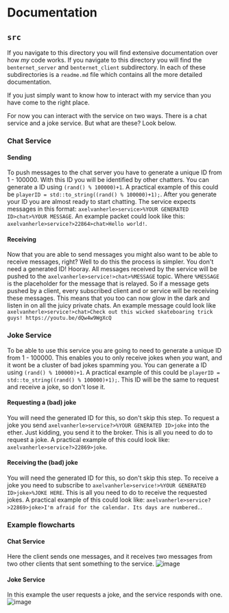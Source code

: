 # Documentation

## `src`
If you navigate to this directory you will find extensive documentation over how *my* code works. If you navigate to this directory you will find the `benternet_server` and `benternet_client` subdirectory. In each of these subdirectories is a `readme.md` file which contains all the more detailed documentation.

If you just simply want to know how to interact with my service than you have come to the right place.

For now you can interact with the service on two ways. There is a chat service and a joke service. But what are these? Look below.

### Chat Service

#### Sending
To push messages to the chat server you have to generate a unique ID from 1 - 100000. With this ID you will be identified by other chatters. You can generate a ID using `(rand() % 100000)+1`. A practical example of this could be `playerID = std::to_string((rand() % 100000)+1);`. After you generate your ID you are almost ready to start chatting. The service expects messages in this format: `axelvanherle>service>%YOUR GENERATED ID>chat>%YOUR MESSAGE`. An example packet could look like this: `axelvanherle>service?>22864>chat>Hello world!`.

#### Receiving
Now that you are able to send messages you might also want to be able to receive messages, right? Well to do this the process is simpler. You don't need a generated ID! Hooray. All messages received by the service will be pushed to the `axelvanherle>service!>chat>%MESSAGE` topic. Where `%MESSAGE` is the placeholder for the message that is relayed. So if a message gets pushed by a client, every subscribed client and or service will be receiving these messages. This means that you too can now glow in the dark and listen in on all the juicy private chats. An example message could look like `axelvanherle>service!>chat>Check out this wicked skateboaring trick guys! https://youtu.be/dQw4w9WgXcQ`

### Joke Service

To be able to use this service you are going to need to generate a unique ID from 1 - 100000. This enables you to only receive jokes when *you* want, and it wont be a cluster of bad jokes spamming you. You can generate a ID using `(rand() % 100000)+1`. A practical example of this could be `playerID = std::to_string((rand() % 100000)+1);`. This ID will be the same to request and receive a joke, so don't lose it.

#### Requesting a (bad) joke
You will need the generated ID for this, so don't skip this step. To request a joke you send `axelvanherle>service?>%YOUR GENERATED ID>joke` into the ether. Just kidding, you send it to the broker. This is all you need to do to request a joke. A practical example of this could look like: `axelvanherle>service?>22869>joke`.

#### Receiving the (bad) joke
You will need the generated ID for this, so don't skip this step. To receive a joke you need to subscribe to `axelvanherle>service!>%YOUR GENERATED ID>joke>%JOKE HERE`. This is all you need to do to receive the requested jokes. A practical example of this could look like: `axelvanherle>service?>22869>joke>I'm afraid for the calendar. Its days are numbered.`.

### Example flowcharts
#### Chat Service
Here the client sends one messages, and it receives two messages from two other clients that sent something to the service.
![image](https://user-images.githubusercontent.com/94362354/234308439-5b68ca65-441b-4726-b000-142db5a6d61b.png)

#### Joke Service
In this example the user requests a joke, and the service responds with one.
![image](https://user-images.githubusercontent.com/94362354/234308984-f07453af-e24b-4607-931c-ab0925a556ee.png)

